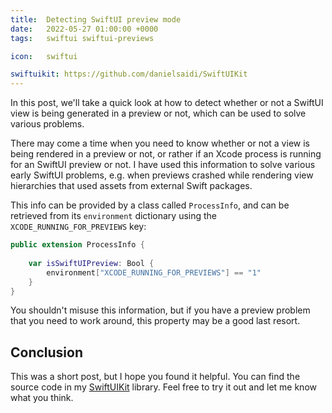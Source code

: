 ```yaml
---
title:  Detecting SwiftUI preview mode
date:   2022-05-27 01:00:00 +0000
tags:   swiftui swiftui-previews

icon:   swiftui

swiftuikit: https://github.com/danielsaidi/SwiftUIKit
---
```


In this post, we'll take a quick look at how to detect whether or not a SwiftUI view is being generated in a preview or not, which can be used to solve various problems.

There may come a time when you need to know whether or not a view is being rendered in a preview or not, or rather if an Xcode process is running for an SwiftUI preview or not. I have used this information to solve various early SwiftUI problems, e.g. when previews crashed while rendering view hierarchies that used assets from external Swift packages.

This info can be provided by a class called `ProcessInfo`, and can be retrieved from its `environment` dictionary using the `XCODE_RUNNING_FOR_PREVIEWS` key:

```swift
public extension ProcessInfo {
    
    var isSwiftUIPreview: Bool {
        environment["XCODE_RUNNING_FOR_PREVIEWS"] == "1"
    }
}
```

You shouldn't misuse this information, but if you have a preview problem that you need to work around, this property may be a good last resort.


## Conclusion

This was a short post, but I hope you found it helpful. You can find the source code in my [SwiftUIKit]({{page.swiftuikit}}) library. Feel free to try it out and let me know what you think.